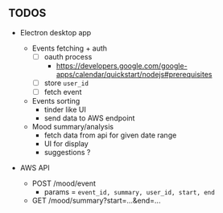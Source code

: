## TODOS

- Electron desktop app
  - Events fetching + auth
    - [ ] oauth process
      - https://developers.google.com/google-apps/calendar/quickstart/nodejs#prerequisites
    - [ ] store `user_id`
    - [ ] fetch event
  - Events sorting
    - tinder like UI
    - send data to AWS endpoint
  - Mood summary/analysis
    - fetch data from api for given date range
    - UI for display
    - suggestions ?

- AWS API
  - POST /mood/event
    - params = `event_id, summary, user_id, start, end`
  - GET /mood/summary?start=...&end=...
  
